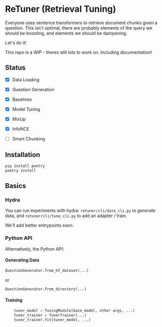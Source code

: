 # ReTuner (Retrieval Tuning)

Everyone uses sentence transformers to retrieve document chunks given a question. This isn't optimal, there are probably elements of the query we should be boosting, and elements we should be dampening.

Let's do it!

This repo is a WIP - theres still lots to work on. Including documentation!
## Status

- [x] Data Loading
- [x] Question Generation
- [x] Baselines
- [x] Model Tuning
- [x] MixUp
- [x] InfoNCE
- [ ] Smart Chunking


## Installation

```bash
pip install poetry
poetry install
```

## Basics

### Hydra

You can run experiments with hydra: `retuner/cli/data_cli.py` to generate data, and `retuner/cli/tune_cli.py` to add an adapter / train.

We'll add better entrypoints soon.


### Python API

Alternatively, the Python API:

#### Generating Data

```python
QuestionGenerator.from_hf_dataset(...)
```
or
```python
QuestionGenerator.from_directory(...)
```

#### Training

```python
    tuner_model = TuningModule(base_model, other args, ...)
    tuner_trainer = TunerTrainer(...)
    tuner_trainer.fit(tuner_model, ...)
```



